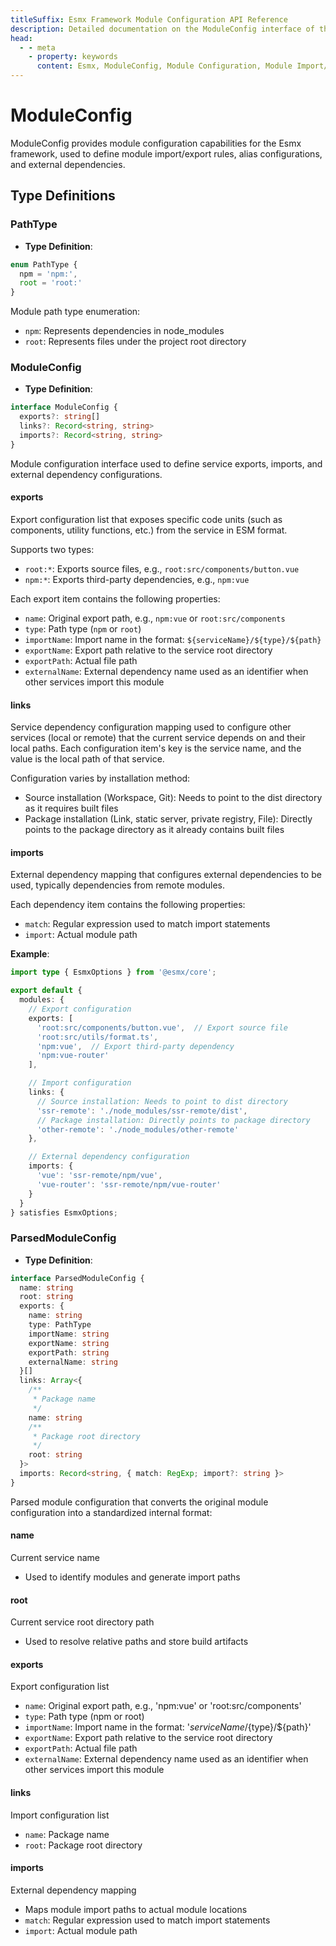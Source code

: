 ```yaml
---
titleSuffix: Esmx Framework Module Configuration API Reference
description: Detailed documentation on the ModuleConfig interface of the Esmx framework, covering module import/export rules, alias configuration, and external dependency management to help developers understand the framework's modular system.
head:
  - - meta
    - property: keywords
      content: Esmx, ModuleConfig, Module Configuration, Module Import/Export, External Dependencies, Alias Configuration, Dependency Management, Web Application Framework
---
```


# ModuleConfig

ModuleConfig provides module configuration capabilities for the Esmx framework, used to define module import/export rules, alias configurations, and external dependencies.

## Type Definitions

### PathType

- **Type Definition**:
```ts
enum PathType {
  npm = 'npm:', 
  root = 'root:'
}
```

Module path type enumeration:
- `npm`: Represents dependencies in node_modules
- `root`: Represents files under the project root directory

### ModuleConfig

- **Type Definition**:
```ts
interface ModuleConfig {
  exports?: string[]
  links?: Record<string, string>
  imports?: Record<string, string>
}
```

Module configuration interface used to define service exports, imports, and external dependency configurations.

#### exports

Export configuration list that exposes specific code units (such as components, utility functions, etc.) from the service in ESM format.

Supports two types:
- `root:*`: Exports source files, e.g., `root:src/components/button.vue`
- `npm:*`: Exports third-party dependencies, e.g., `npm:vue`

Each export item contains the following properties:
- `name`: Original export path, e.g., `npm:vue` or `root:src/components`
- `type`: Path type (`npm` or `root`)
- `importName`: Import name in the format: `${serviceName}/${type}/${path}`
- `exportName`: Export path relative to the service root directory
- `exportPath`: Actual file path
- `externalName`: External dependency name used as an identifier when other services import this module

#### links

Service dependency configuration mapping used to configure other services (local or remote) that the current service depends on and their local paths. Each configuration item's key is the service name, and the value is the local path of that service.

Configuration varies by installation method:
- Source installation (Workspace, Git): Needs to point to the dist directory as it requires built files
- Package installation (Link, static server, private registry, File): Directly points to the package directory as it already contains built files

#### imports

External dependency mapping that configures external dependencies to be used, typically dependencies from remote modules.

Each dependency item contains the following properties:
- `match`: Regular expression used to match import statements
- `import`: Actual module path

**Example**:
```ts title="entry.node.ts"
import type { EsmxOptions } from '@esmx/core';

export default {
  modules: {
    // Export configuration
    exports: [
      'root:src/components/button.vue',  // Export source file
      'root:src/utils/format.ts',
      'npm:vue',  // Export third-party dependency
      'npm:vue-router'
    ],

    // Import configuration
    links: {
      // Source installation: Needs to point to dist directory
      'ssr-remote': './node_modules/ssr-remote/dist',
      // Package installation: Directly points to package directory
      'other-remote': './node_modules/other-remote'
    },

    // External dependency configuration
    imports: {
      'vue': 'ssr-remote/npm/vue',
      'vue-router': 'ssr-remote/npm/vue-router'
    }
  }
} satisfies EsmxOptions;
```

### ParsedModuleConfig

- **Type Definition**:
```ts
interface ParsedModuleConfig {
  name: string
  root: string
  exports: {
    name: string
    type: PathType
    importName: string
    exportName: string
    exportPath: string
    externalName: string
  }[]
  links: Array<{
    /**
     * Package name
     */
    name: string
    /**
     * Package root directory
     */
    root: string
  }>
  imports: Record<string, { match: RegExp; import?: string }>
}
```

Parsed module configuration that converts the original module configuration into a standardized internal format:

#### name
Current service name
- Used to identify modules and generate import paths

#### root
Current service root directory path
- Used to resolve relative paths and store build artifacts

#### exports
Export configuration list
- `name`: Original export path, e.g., 'npm:vue' or 'root:src/components'
- `type`: Path type (npm or root)
- `importName`: Import name in the format: '${serviceName}/${type}/${path}'
- `exportName`: Export path relative to the service root directory
- `exportPath`: Actual file path
- `externalName`: External dependency name used as an identifier when other services import this module

#### links
Import configuration list
- `name`: Package name
- `root`: Package root directory

#### imports
External dependency mapping
- Maps module import paths to actual module locations
- `match`: Regular expression used to match import statements
- `import`: Actual module path